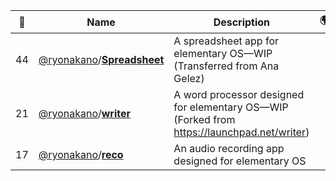 |:star2: | Name | Description | 🌍|
|---|---|---|---|
|44|[@ryonakano](https://github.com/ryonakano)/[**Spreadsheet**](https://github.com/ryonakano/Spreadsheet)|A spreadsheet app for elementary OS—WIP (Transferred from Ana Gelez)||
|21|[@ryonakano](https://github.com/ryonakano)/[**writer**](https://github.com/ryonakano/writer)|A word processor designed for elementary OS—WIP (Forked from https://launchpad.net/writer)||
|17|[@ryonakano](https://github.com/ryonakano)/[**reco**](https://github.com/ryonakano/reco)|An audio recording app designed for elementary OS||

